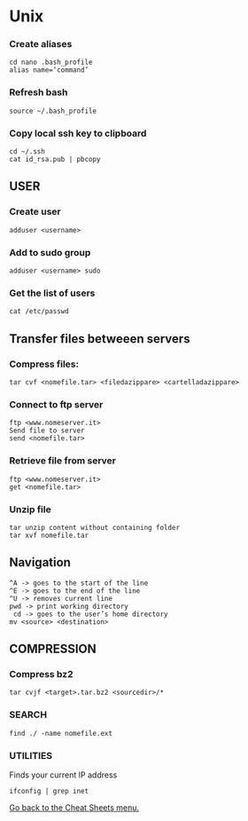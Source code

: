 # Unix

### Create aliases
```
cd nano .bash_profile
alias name=‘command’
```

### Refresh bash
```
source ~/.bash_profile
```

### Copy local ssh key to clipboard 
```
cd ~/.ssh
cat id_rsa.pub | pbcopy
```

## USER

### Create user
```
adduser <username>
```

### Add to sudo group
```
adduser <username> sudo
```

### Get the list of users
```
cat /etc/passwd
```


## Transfer files betweeen servers

### Compress files: 
```
tar cvf <nomefile.tar> <filedazippare> <cartelladazippare>
```

### Connect to ftp server
```
ftp <www.nomeserver.it>
Send file to server
send <nomefile.tar>
```

### Retrieve file from server
```
ftp <www.nomeserver.it>
get <nomefile.tar>
```

### Unzip file 
```
tar unzip content without containing folder
tar xvf nomefile.tar
```

## Navigation
```
^A -> goes to the start of the line
^E -> goes to the end of the line
^U -> removes current line
pwd -> print working directory
￼cd -> goes to the user’s home directory
mv <source> <destination>
```

## COMPRESSION

### Compress bz2
```
tar cvjf <target>.tar.bz2 <sourcedir>/*
```

### SEARCH
```
find ./ -name nomefile.ext
```

### UTILITIES
Finds your current IP address
```
ifconfig | grep inet
```

[Go back to the Cheat Sheets menu.](../README.md)
